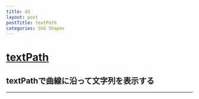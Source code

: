 ```yaml
---
title: d3
layout: post
postTitle: textPath
categories: SVG Shapes
---
```


#   <a href="https://github.com/koyamatc/d3draw/">textPath</a>

##  textPathで曲線に沿って文字列を表示する
    
-------    

<div class="row">
   <div class="col-sm-6">
      <div id="svg01"></div>
   </div>  
   <div class="col-sm-6">
   </div>
</div>


<script src="http://d3js.org/d3.v3.min.js"></script>
<script type="text/javascript" src="http://cdn.mathjax.org/mathjax/latest/MathJax.js?config=TeX-AMS-MML_HTMLorMML"></script>

<script src="{{site.url}}/js/d3draws.js" charset="utf-8"></script>

<script type="text/javascript">

  var c10 = d3.scale.category10();
    
  // svg container 

 var svg01 = d3.select("#svg01") 
              .append("svg")  
              .attr("height",500)
              .attr("width",500)
              .style("background","#000");

   
  // scale definition
  var xScale01 = d3.scale.linear()
                      .domain([0,2.5])
                      .range([50,450]);
  
  var yScale01 = d3.scale.linear()
                      .domain([1.5,0])
                      .range([50,450]);           

    /* Path */
    var pathData01 = [];

    function func01(i){
      return 1.2*Math.sin(2*i)
    } 
    
    for (var i=0;i<=2.5;i=i+0.1){
      pathData01.push(new Point(i,func01(i)));
    }
    pathAttrs01 = {"stroke":"lime","strokeWidth":3};
    var defs = svg01.append("defs");
    drawPath(defs,pathData01,pathAttrs01,xScale01,yScale01);
    d3.select("path").attr("id","myText");
    
    var text = svg01.append("g")
    .attr("id", "thing")
    .style("fill", "navy");

    text.append("text")
    .style("font-size", "22px")
    .attr("stroke","gold")
    .append("textPath")
    .attr("xlink:href", "#myText")
    .text("　pathで与えた曲線に沿って文字を出力しています。(D3) koyamatch.com");

    text.append("use")
      .attr("xlink:href", "#myText");
//      .style("stroke", "gold")
//      .style("fill", "none");

</script>
